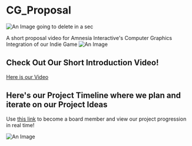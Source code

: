 # CG_Proposal
![An Image](https://i.imgur.com/ERp7DVl.png)
going to delete in a sec

A short proposal video for Amnesia Interactive's Computer Graphics Integration of our Indie Game
![An Image](https://i.imgur.com/eY76u4u.png)

## Check Out Our Short Introduction Video!
[Here is our Video](https://youtu.be/AxOf0Ezet1s)

## Here's our Project Timeline where we plan and iterate on our Project Ideas
Use [this link](https://trello.com/invite/b/jLSWR7Wt/0f821c8d20d2555b14e00ef441a60663/beat) to become a board member and view our project progression in real time!

![An Image](https://i.imgur.com/OJkUjPA.png)



